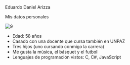 Eduardo Daniel Arizza 

Mis datos personales

![9](https://github.com/user-attachments/assets/fb1c18da-7a23-4659-a811-8fc4e7be1cdf)

*	Edad: 58 años
*	Casado con una docente que cursa también en UNPAZ 
*	Tres hijos (uno cursando conmigo la carrera)
*	Me gusta la música, el básquet y el futbol
*	Lenguajes de programación vistos: C, C#, JavaScript
